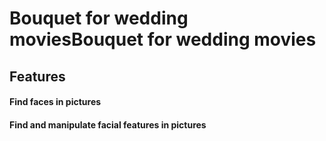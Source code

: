 # Bouquet for wedding moviesBouquet for wedding movies

## Features

#### Find faces in pictures

#### Find and manipulate facial features in pictures
